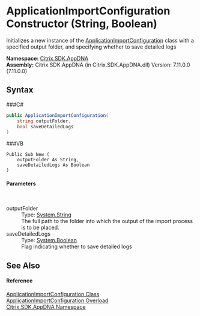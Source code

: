 # ApplicationImportConfiguration Constructor (String, Boolean)
 

Initializes a new instance of the <a href="T_Citrix_SDK_AppDNA_ApplicationImportConfiguration">ApplicationImportConfiguration</a> class with a specified output folder, and specifying whether to save detailed logs

**Namespace:**&nbsp;<a href="N_Citrix_SDK_AppDNA">Citrix.SDK.AppDNA</a><br />**Assembly:**&nbsp;Citrix.SDK.AppDNA (in Citrix.SDK.AppDNA.dll) Version: 7.11.0.0 (7.11.0.0)

## Syntax

###C#
```csharp
public ApplicationImportConfiguration(
	string outputFolder,
	bool saveDetailedLogs
)
```

###VB
```vbnet
Public Sub New ( 
	outputFolder As String,
	saveDetailedLogs As Boolean
)
```


#### Parameters
&nbsp;<dl><dt>outputFolder</dt><dd>Type: <a href="http://msdn2.microsoft.com/en-us/library/s1wwdcbf" target="_blank">System.String</a><br />The full path to the folder into which the output of the import process is to be placed.</dd><dt>saveDetailedLogs</dt><dd>Type: <a href="http://msdn2.microsoft.com/en-us/library/a28wyd50" target="_blank">System.Boolean</a><br />Flag indicating whether to save detailed logs</dd></dl>

## See Also


#### Reference
<a href="T_Citrix_SDK_AppDNA_ApplicationImportConfiguration">ApplicationImportConfiguration Class</a><br /><a href="Overload_Citrix_SDK_AppDNA_ApplicationImportConfiguration__ctor">ApplicationImportConfiguration Overload</a><br /><a href="N_Citrix_SDK_AppDNA">Citrix.SDK.AppDNA Namespace</a><br />
